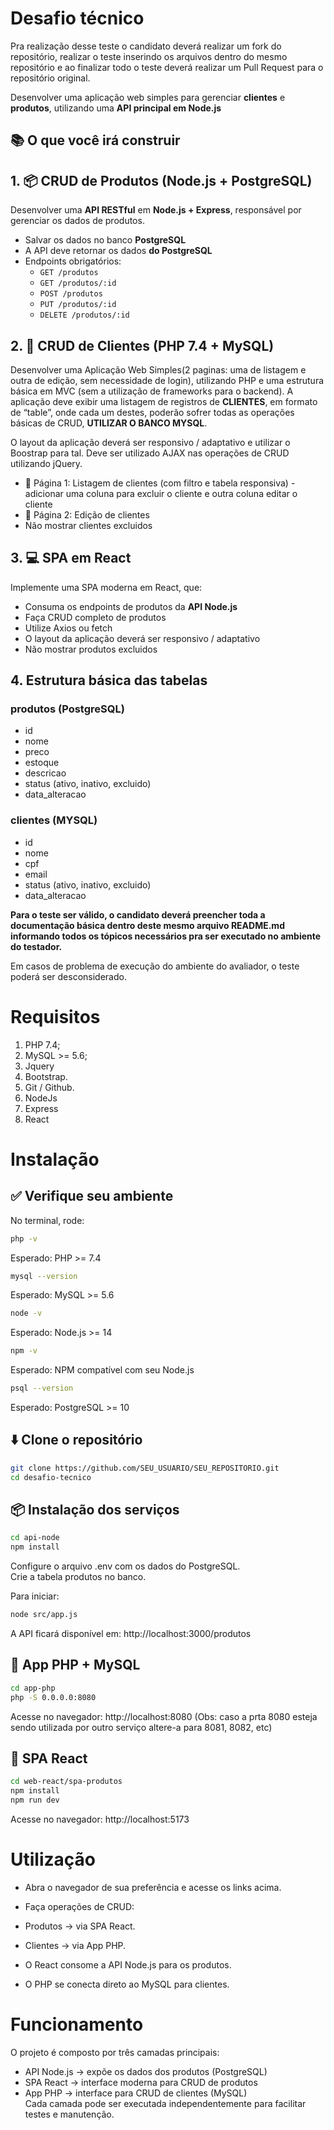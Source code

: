 # Desafio técnico
Pra realização desse teste o candidato deverá realizar um fork do repositório, realizar o teste inserindo os arquivos dentro do mesmo repositório e ao finalizar todo o teste deverá realizar um Pull Request para o repositório original.

Desenvolver uma aplicação web simples para gerenciar **clientes** e **produtos**, utilizando uma **API principal em Node.js**

## 📚 O que você irá construir

## 1. 📦 CRUD de Produtos (Node.js + PostgreSQL)
Desenvolver uma **API RESTful** em **Node.js + Express**, responsável por gerenciar os dados de produtos.

- Salvar os dados no banco **PostgreSQL**
- A API deve retornar os dados **do PostgreSQL**
- Endpoints obrigatórios:
  - `GET /produtos`
  - `GET /produtos/:id`
  - `POST /produtos`
  - `PUT /produtos/:id`
  - `DELETE /produtos/:id`

## 2. 👤 CRUD de Clientes (PHP 7.4 + MySQL)
Desenvolver uma Aplicação Web Simples(2 paginas: uma de listagem e outra de edição, sem necessidade de login), utilizando PHP e uma estrutura básica em MVC (sem a utilização de frameworks para o backend). A aplicação deve exibir uma listagem de registros de **CLIENTES**, em formato de “table”, onde cada um destes, poderão sofrer todas as operações básicas de CRUD, **UTILIZAR O BANCO MYSQL**.

O layout da aplicação deverá ser responsivo / adaptativo e utilizar o Boostrap para tal. Deve ser utilizado AJAX nas operações de CRUD utilizando jQuery.

- 📄 Página 1: Listagem de clientes (com filtro e tabela responsiva) - adicionar uma coluna para excluir o cliente e outra coluna  editar o cliente
- 📄 Página 2: Edição de clientes
- Não mostrar clientes excluidos 

## 3. 💻 SPA em React
Implemente uma SPA moderna em React, que:
- Consuma os endpoints de produtos da **API Node.js**
- Faça CRUD completo de produtos
- Utilize Axios ou fetch
- O layout da aplicação deverá ser responsivo / adaptativo
- Não mostrar produtos excluidos
  
## 4. Estrutura básica das tabelas
### produtos (PostgreSQL)
- id
- nome
- preco
- estoque
- descricao
- status  (ativo, inativo, excluido)
- data_alteracao

### clientes (MYSQL)
- id
- nome
- cpf
- email
- status (ativo, inativo, excluido)
- data_alteracao

**Para o teste ser válido, o candidato deverá preencher toda a documentação básica dentro deste mesmo arquivo README.md informando todos os tópicos necessários pra ser executado no ambiente do testador.**

Em casos de problema de execução do ambiente do avaliador, o teste poderá ser desconsiderado.

# Requisitos

1. PHP 7.4;
2. MySQL >= 5.6;
3. Jquery
4. Bootstrap.
5. Git / Github.
6. NodeJs
7. Express
8. React

# Instalação

## ✅ Verifique seu ambiente

No terminal, rode:

```bash
php -v
```
Esperado: PHP >= 7.4


```bash
mysql --version
```
Esperado: MySQL >= 5.6


```bash
node -v
```
Esperado: Node.js >= 14


```bash
npm -v
```
Esperado: NPM compatível com seu Node.js

```bash
psql --version
```
Esperado: PostgreSQL >= 10


## ⬇️ Clone o repositório

```bash
git clone https://github.com/SEU_USUARIO/SEU_REPOSITORIO.git
cd desafio-tecnico

```

## 📦 Instalação dos serviços

```bash
cd api-node
npm install

```

Configure o arquivo .env com os dados do PostgreSQL.  
Crie a tabela produtos no banco.  

Para iniciar:
```bash
node src/app.js
```
A API ficará disponível em: http://localhost:3000/produtos  


## 🔹 App PHP + MySQL

```bash
cd app-php
php -S 0.0.0.0:8080
```
Acesse no navegador: http://localhost:8080 (Obs: caso a prta 8080 esteja sendo utilizada por outro serviço altere-a para 8081, 8082, etc)


## 🔹 SPA React
```bash
cd web-react/spa-produtos
npm install
npm run dev
```
Acesse no navegador: http://localhost:5173


# Utilização

 * Abra o navegador de sua preferência e acesse os links acima.

 * Faça operações de CRUD:

  * Produtos → via SPA React.

  * Clientes → via App PHP.

 * O React consome a API Node.js para os produtos.

 * O PHP se conecta direto ao MySQL para clientes.


# Funcionamento

O projeto é composto por três camadas principais:  
 * API Node.js → expõe os dados dos produtos (PostgreSQL)
 * SPA React → interface moderna para CRUD de produtos
 * App PHP → interface para CRUD de clientes (MySQL)  
Cada camada pode ser executada independentemente para facilitar testes e manutenção.
